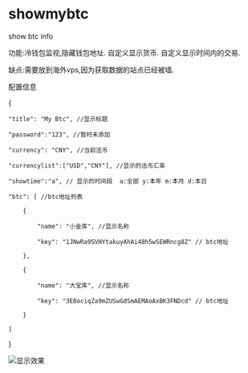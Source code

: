 # showmybtc
show btc info

功能:冷钱包监视,隐藏钱包地址. 自定义显示货币. 自定义显示时间内的交易.

缺点:需要放到海外vps,因为获取数据的站点已经被墙.

配置信息

{

	"title": "My Btc", //显示标题
	
	"password":"123", //暂时未添加
	
	"currency": "CNY", //当前法币
	
	"currencylist":["USD","CNY"], //显示的法币汇率
	
	"showtime":"a", // 显示的时间段  a:全部 y:本年 m:本月 d:本日
	
	"btc": [ //btc地址列表
	
		{
		
			"name": "小金库", //显示名称
			
			"key": "1JNwRa9SVHYtakuyAhAi48h5wSEWRncg8Z" // btc地址
			
		},
		
		{
		
			"name": "大宝库", //显示名称
			
			"key": "3E8ociqZa9mZUSwGdSmAEMAoAxBK3FNDcd" // btc地址
			
		}
		
	]
	
}

![显示效果](https://github.com/xiaoyaoking/showmybtc/blob/master/show%20pic.jpg?raw=true)
